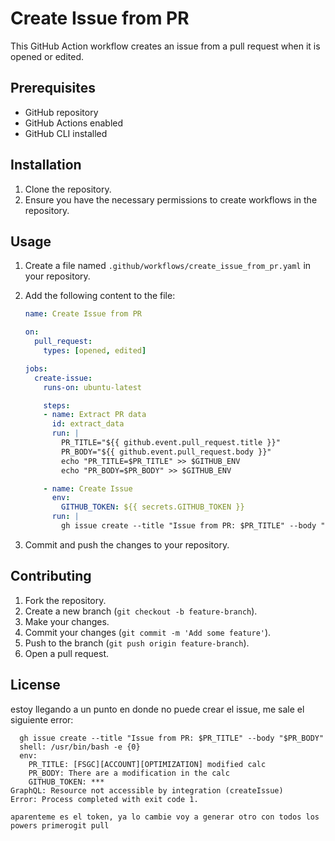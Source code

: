 # Create Issue from PR

This GitHub Action workflow creates an issue from a pull request when it is opened or edited.

## Prerequisites

- GitHub repository
- GitHub Actions enabled
- GitHub CLI installed

## Installation

1. Clone the repository.
2. Ensure you have the necessary permissions to create workflows in the repository.

## Usage

1. Create a file named `.github/workflows/create_issue_from_pr.yaml` in your repository.
2. Add the following content to the file:

    ```yaml
    name: Create Issue from PR

    on:
      pull_request:
        types: [opened, edited]

    jobs:
      create-issue:
        runs-on: ubuntu-latest

        steps:
        - name: Extract PR data
          id: extract_data
          run: |
            PR_TITLE="${{ github.event.pull_request.title }}"
            PR_BODY="${{ github.event.pull_request.body }}"
            echo "PR_TITLE=$PR_TITLE" >> $GITHUB_ENV
            echo "PR_BODY=$PR_BODY" >> $GITHUB_ENV

        - name: Create Issue
          env:
            GITHUB_TOKEN: ${{ secrets.GITHUB_TOKEN }}
          run: |
            gh issue create --title "Issue from PR: $PR_TITLE" --body "$PR_BODY"
    ```

3. Commit and push the changes to your repository.

## Contributing

1. Fork the repository.
2. Create a new branch (`git checkout -b feature-branch`).
3. Make your changes.
4. Commit your changes (`git commit -m 'Add some feature'`).
5. Push to the branch (`git push origin feature-branch`).
6. Open a pull request.

## License

estoy llegando a un punto en donde no puede crear el issue, me sale el siguiente error:

```Run gh issue create --title "Issue from PR: $PR_TITLE" --body "$PR_BODY"
  gh issue create --title "Issue from PR: $PR_TITLE" --body "$PR_BODY"
  shell: /usr/bin/bash -e {0}
  env:
    PR_TITLE: [FSGC][ACCOUNT][OPTIMIZATION] modified calc
    PR_BODY: There are a modification in the calc 
    GITHUB_TOKEN: ***
GraphQL: Resource not accessible by integration (createIssue)
Error: Process completed with exit code 1.

aparenteme es el token, ya lo cambie voy a generar otro con todos los powers primerogit pull
